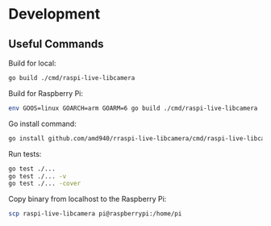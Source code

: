 # Development
## Useful Commands
Build for local:
```zsh
go build ./cmd/raspi-live-libcamera
```

Build for Raspberry Pi:
```zsh
env GOOS=linux GOARCH=arm GOARM=6 go build ./cmd/raspi-live-libcamera
```

Go install command:
```zsh
go install github.com/amd940/rraspi-live-libcamera/cmd/raspi-live-libcamera
```

Run tests:
```zsh
go test ./...
go test ./... -v
go test ./... -cover
```

Copy binary from localhost to the Raspberry Pi:
```zsh
scp raspi-live-libcamera pi@raspberrypi:/home/pi
```
